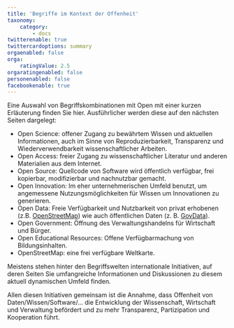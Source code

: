 ```yaml
---
title: 'Begriffe im Kontext der Offenheit'
taxonomy:
    category:
        - docs
twitterenable: true
twittercardoptions: summary
orgaenabled: false
orga:
    ratingValue: 2.5
orgaratingenabled: false
personenabled: false
facebookenable: true
---
```


Eine Auswahl von Begriffskombinationen mit Open mit einer kurzen Erläuterung finden Sie hier. Ausführlicher werden diese auf den nächsten Seiten dargelegt:
* Open Science: offener Zugang zu bewährtem Wissen und aktuellen Informationen, auch im Sinne von Reproduzierbarkeit, Transparenz und Wiederverwendbarkeit wissenschaftlicher Arbeiten.
* Open Access: freier Zugang zu wissenschaftlicher Literatur und anderen Materialien aus dem Internet.
* Open Source: Quellcode von Software wird öffentlich verfügbar, frei kopierbar, modifizierbar und nachnutzbar gemacht.
* Open Innovation: Im eher unternehmerischen Umfeld benutzt, um angemessene Nutzungsmöglichkeiten für Wissen um Innovationen zu generieren.
* Open Data: Freie Verfügbarkeit und Nutzbarkeit von privat erhobenen (z.B. [OpenStreetMap](https://www.openstreetmap.de/)) wie auch öffentlichen Daten (z. B. [GovData](https://www.govdata.de/)).
* Open Government: Öffnung des Verwaltungshandelns für Wirtschaft und Bürger.
* Open Educational Resources: Offene Verfügbarmachung von Bildungsinhalten.
* OpenStreetMap: eine frei verfügbare Weltkarte.

Meistens stehen hinter den Begriffswelten internationale Initiativen, auf deren Seiten Sie umfangreiche Informationen und Diskussionen zu diesem aktuell dynamischen Umfeld finden. 

Allen diesen Initiativen gemeinsam ist die Annahme, dass Offenheit von Daten/Wissen/Software/… die Entwicklung der Wissenschaft, Wirtschaft und Verwaltung befördert und zu mehr Transparenz, Partizipation und Kooperation führt.

